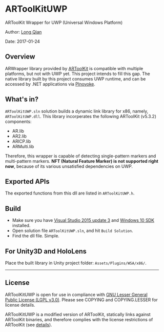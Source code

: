 ARToolKitUWP
===
ARToolKit Wrapper for UWP (Universal Windows Platform)

Author: [Long Qian](http://longqian.me/aboutme)

Date: 2017-01-24

## Overview
ARWrapper library provided by [ARToolKit](https://github.com/artoolkit/artoolkit5) is compatible with multiple platforms, but not with UWP yet. This project intends to fill this gap. The native library built by this project consumes UWP runtime, and can be accessed by .NET applications via [PInovoke](http://www.pinvoke.net/).

## What's in?
```ARToolKitUWP.sln``` solution builds a dynamic link library for x86, namely, ```ARToolKitUWP.dll```. This library incorperates the following ARToolKit (v5.3.2) components:  
- AR.lib
- AR2.lib
- ARICP.lib
- ARMulti.lib

Therefore, this wrapper is capable of detecting single-pattern markers and multi-pattern markers. **NFT (Natural Feature Marker) is not supported right now**, because of its various unsatisfied dependencies on UWP.

## Exported APIs
The exported functions from this dll are listed in ```ARToolKitUWP.h```.

## Build
- Make sure you have [Visual Studio 2015 update 3](https://www.visualstudio.com/en-us/news/releasenotes/vs2015-update3-vs) and [Windows 10 SDK](https://developer.microsoft.com/en-us/windows/downloads/windows-10-sdk) installed.
- Open solution file ```ARToolKitUWP.sln```, and hit ```Build Solution```.
- Find the dll file. Simple.

## For Unity3D and HoloLens
Place the built library in Unity project folder: ```Assets/Plugins/WSA/x86/```.


---

## License
ARToolKitUWP is open for use in compliance with [GNU Lesser General Public License (LGPL v3.0)](https://www.gnu.org/licenses/lgpl-3.0.en.html). Please see COPYING and COPYING.LESSER for license details.

ARToolKitUWP is a modified version of ARToolKit, statically links against ARToolKit binaries, and therefore complies with the license restrictions of ARToolKit (see [details](https://github.com/artoolkit/artoolkit5)).



